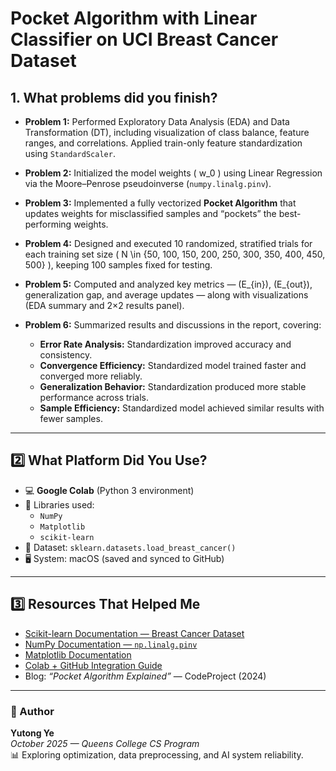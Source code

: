# Pocket Algorithm with Linear Classifier on UCI Breast Cancer Dataset

## 1. What problems did you finish?
- **Problem 1:**
Performed Exploratory Data Analysis (EDA) and Data Transformation (DT), including visualization of class balance, feature ranges, and correlations. Applied train-only feature standardization using `StandardScaler`.
  
- **Problem 2:**
Initialized the model weights \( w_0 \) using Linear Regression via the Moore–Penrose pseudoinverse (`numpy.linalg.pinv`).
  
- **Problem 3:**
Implemented a fully vectorized **Pocket Algorithm** that updates weights for misclassified samples and “pockets” the best-performing weights.
  
- **Problem 4:**
Designed and executed 10 randomized, stratified trials for each training set size \( N \in \{50, 100, 150, 200, 250, 300, 350, 400, 450, 500\} \), keeping 100 samples fixed for testing.
  
- **Problem 5:** Computed and analyzed key metrics — \(E_{in}\), \(E_{out}\), generalization gap, and average updates — along with visualizations (EDA summary and 2×2 results panel).
- **Problem 6:** Summarized results and discussions in the report, covering:
  - **Error Rate Analysis:** Standardization improved accuracy and consistency.  
  - **Convergence Efficiency:** Standardized model trained faster and converged more reliably.  
  - **Generalization Behavior:** Standardization produced more stable performance across trials.  
  - **Sample Efficiency:** Standardized model achieved similar results with fewer samples.

---

## 2️⃣ What Platform Did You Use?

- 💻 **Google Colab** (Python 3 environment)
- 🧠 Libraries used:
  - `NumPy`
  - `Matplotlib`
  - `scikit-learn`
- 🧭 Dataset: `sklearn.datasets.load_breast_cancer()`
- 🖥️ System: macOS (saved and synced to GitHub)

---

## 3️⃣ Resources That Helped Me

- [Scikit-learn Documentation — Breast Cancer Dataset](https://scikit-learn.org/stable/datasets/toy_dataset.html#breast-cancer-dataset)
- [NumPy Documentation — `np.linalg.pinv`](https://numpy.org/doc/stable/reference/generated/numpy.linalg.pinv.html)
- [Matplotlib Documentation](https://matplotlib.org/stable/api/_as_gen/matplotlib.pyplot.html)
- [Colab + GitHub Integration Guide](https://colab.research.google.com/github)
- Blog: *“Pocket Algorithm Explained”* — CodeProject (2024)

---

### 🧩 Author
**Yutong Ye**  
*October 2025 — Queens College CS Program*  
📊 Exploring optimization, data preprocessing, and AI system reliability.
